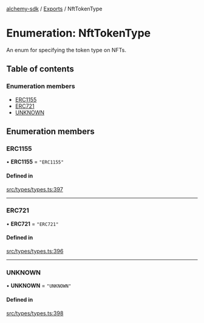 [alchemy-sdk](../README.md) / [Exports](../modules.md) / NftTokenType

# Enumeration: NftTokenType

An enum for specifying the token type on NFTs.

## Table of contents

### Enumeration members

- [ERC1155](NftTokenType.md#erc1155)
- [ERC721](NftTokenType.md#erc721)
- [UNKNOWN](NftTokenType.md#unknown)

## Enumeration members

### ERC1155

• **ERC1155** = `"ERC1155"`

#### Defined in

[src/types/types.ts:397](https://github.com/alchemyplatform/alchemy-sdk-js/blob/7bf2430/src/types/types.ts#L397)

___

### ERC721

• **ERC721** = `"ERC721"`

#### Defined in

[src/types/types.ts:396](https://github.com/alchemyplatform/alchemy-sdk-js/blob/7bf2430/src/types/types.ts#L396)

___

### UNKNOWN

• **UNKNOWN** = `"UNKNOWN"`

#### Defined in

[src/types/types.ts:398](https://github.com/alchemyplatform/alchemy-sdk-js/blob/7bf2430/src/types/types.ts#L398)
